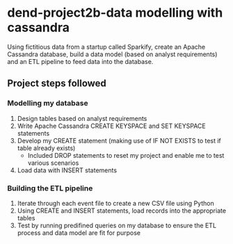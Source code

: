 # dend-project2b-data modelling with cassandra
Using fictitious data from a startup called Sparkify, create an Apache Cassandra database, build a data model (based on analyst requirements) and an ETL pipeline to feed data into the database. 

## Project steps followed

### Modelling my database
1. Design tables based on analyst requirements
2. Write Apache Cassandra CREATE KEYSPACE and SET KEYSPACE statements
3. Develop my CREATE statement (making use of IF NOT EXISTS to test if table already exists)
     - Included DROP statements to reset my project and enable me to test various scenarios
4. Load data with INSERT statements

### Building the ETL pipeline
1. Iterate through each event file to create a new CSV file using Python
2. Using CREATE and INSERT statements, load records into the appropriate tables
3. Test by running predifined queries on my database to ensure the ETL process and data model are fit for purpose


 
